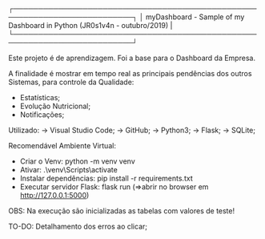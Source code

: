┌──────────────────────────────────────────────────────────────────────────┐
│ myDashboard - Sample of my Dashboard in Python (JR0s1v4n - outubro/2019) |
└──────────────────────────────────────────────────────────────────────────┘

Este projeto é de aprendizagem. Foi a base para o Dashboard da Empresa.

A finalidade é mostrar em tempo real as principais pendências dos outros Sistemas, para controle da Qualidade:
  * Estatísticas;
  * Evolução Nutricional;
  * Notificações;

Utilizado:
-> Visual Studio Code;
-> GitHub;
-> Python3;
-> Flask;
-> SQLite;

Recomendável Ambiente Virtual:
  * Criar o Venv:
      python -m venv venv
  * Ativar:
      .\venv\Scripts\activate 
  * Instalar dependências:
      pip install -r requirements.txt 
  * Executar servidor Flask:
      flask run (=>abrir no browser em http://127.0.0.1:5000)

OBS: Na execução são inicializadas as tabelas com valores de teste!

TO-DO: Detalhamento dos erros ao clicar;
